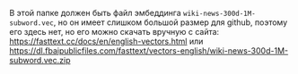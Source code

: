 В этой папке должен быть файл эмбеддинга `wiki-news-300d-1M-subword.vec`, но он имеет слишком большой размер для github, поэтому его здесь нет, но его можно скачать вручную с сайта: https://fasttext.cc/docs/en/english-vectors.html или https://dl.fbaipublicfiles.com/fasttext/vectors-english/wiki-news-300d-1M-subword.vec.zip